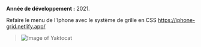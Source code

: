 **Année de développement :** 2021.</br>

Refaire le menu de l'Iphone avec le système de grille en CSS https://iphone-grid.netlify.app/
> ![Image of Yaktocat](https://imgur.com/p3GDYh9.png)
